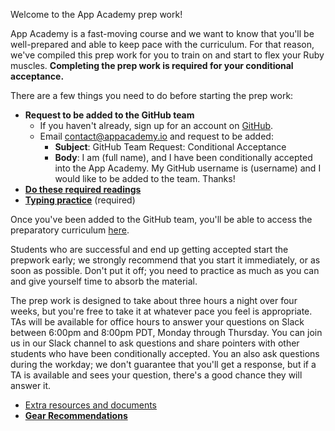 Welcome to the App Academy prep work!

App Academy is a fast-moving course and we want to know that you'll be
well-prepared and able to keep pace with the curriculum. For that reason,
we've compiled this prep work for you to train on and start to flex your
Ruby muscles. **Completing the prep work is required for your conditional
acceptance.**

There are a few things you need to do before starting the prep work:

* **Request to be added to the GitHub team**
    * If you haven't already, sign up for an account on [GitHub][github].
    * Email contact@appacademy.io and request to be added:
        * **Subject**: GitHub Team Request: Conditional Acceptance
        * **Body**: I am (full name), and I have been conditionally accepted
          into the App Academy. My GitHub username is (username) and
          I would like to be added to the team. Thanks!
* **[Do these required readings][pre-course-readings]**
* **[Typing practice][typing-practice]** (required)

Once you've been added to the GitHub team, you'll be able to access the
preparatory curriculum [here][appacademy-prep].

Students who are successful and end up getting accepted start the prepwork
early; we strongly recommend that you start it immediately, or as soon as
possible. Don't put it off; you need to practice as much as you can
and give yourself time to absorb the material.

The prep work is designed to take about three hours a night over four
weeks, but you're free to take it at whatever pace you feel is appropriate.
TAs will be available for office hours to answer your questions on Slack
between 6:00pm and 8:00pm PDT, Monday through Thursday. You can join us in
our Slack channel to ask questions and share pointers with other students
who have been conditionally accepted. You an also ask questions during the
workday; we don't guarantee that you'll get a response, but if a TA is
available and sees your question, there's a good chance they will answer it.

* [Extra resources and documents][extra-resources]
* **[Gear Recommendations][gear]**

[appacademy-prep]: https://github.com/appacademy/appacademy-prep
[extra-resources]: ./extra-resources
[gear]: ./gear
[github]: https://github.com
[pre-course-readings]: ./readings
[typing-practice]: ./typing
